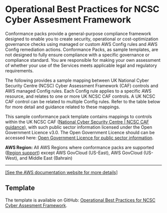 # Operational Best Practices for NCSC Cyber Assesment Framework<a name="operational-best-practices-for-ncsc_cafv3"></a>

Conformance packs provide a general\-purpose compliance framework designed to enable you to create security, operational or cost\-optimization governance checks using managed or custom AWS Config rules and AWS Config remediation actions\. Conformance Packs, as sample templates, are not designed to fully ensure compliance with a specific governance or compliance standard\. You are responsible for making your own assessment of whether your use of the Services meets applicable legal and regulatory requirements\. 

The following provides a sample mapping between UK National Cyber Security Centre \(NCSC\) Cyber Assessment Framework \(CAF\) controls and AWS managed Config rules\. Each Config rule applies to a specific AWS resource, and relates to one or more UK NCSC CAF controls\. A UK NCSC CAF control can be related to multiple Config rules\. Refer to the table below for more detail and guidance related to these mappings\. 

This sample conformance pack template contains mappings to controls within the UK NCSC CAF \([National Cyber Security Centre \| NCSC CAF guidance](https://www.ncsc.gov.uk/collection/caf/cyber-assessment-framework)\), with such public sector information licensed under the Open Government Licence v3\.0\. The Open Government Licence should can be accessed here: [Open Government Licence for public sector information](http://www.nationalarchives.gov.uk/doc/open-government-licence/version/3/)\. 

**AWS Region:** All AWS Regions where conformance packs are supported \([Region support](https://docs.aws.amazon.com/config/latest/developerguide/conformance-packs.html#conformance-packs-regions)\) except AWS GovCloud \(US\-East\), AWS GovCloud \(US\-West\), and Middle East \(Bahrain\)


****  
[\[See the AWS documentation website for more details\]](http://docs.aws.amazon.com/config/latest/developerguide/operational-best-practices-for-ncsc_cafv3.html)

## Template<a name="ncsc_cafv3-conformance-pack-sample"></a>

The template is available on GitHub: [Operational Best Practices for NCSC Cyber Assesment Framework](https://github.com/awslabs/aws-config-rules/blob/master/aws-config-conformance-packs/Operational-Best-Practices-for-NCSC-CAF.yaml)\.